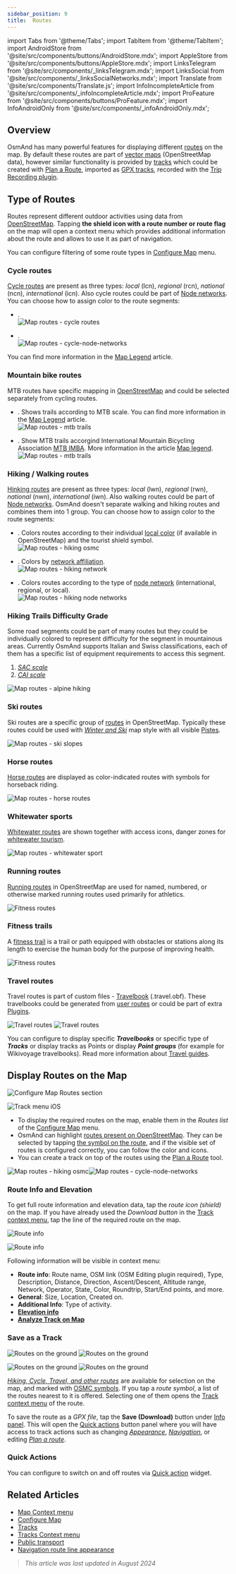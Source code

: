 ```yaml
---
sidebar_position: 9
title:  Routes
---
```


import Tabs from '@theme/Tabs';
import TabItem from '@theme/TabItem';
import AndroidStore from '@site/src/components/buttons/AndroidStore.mdx';
import AppleStore from '@site/src/components/buttons/AppleStore.mdx';
import LinksTelegram from '@site/src/components/_linksTelegram.mdx';
import LinksSocial from '@site/src/components/_linksSocialNetworks.mdx';
import Translate from '@site/src/components/Translate.js';
import InfoIncompleteArticle from '@site/src/components/_infoIncompleteArticle.mdx';
import ProFeature from '@site/src/components/buttons/ProFeature.mdx';
import InfoAndroidOnly from '@site/src/components/_infoAndroidOnly.mdx';


## Overview

OsmAnd has many powerful features for displaying different [routes](#type-of-routes) on the map. By default these routes are part of [vector maps](./vector-maps.md#routes) (OpenStreetMap data), however similar functionality is provided by [tracks](./tracks/index.md) which could be created with [Plan a Route](../plan-route/create-route.md), imported as [GPX tracks](#save-as-a-track), recorded with the [Trip Recording plugin](../plugins/trip-recording.md).


## Type of Routes

Routes represent different outdoor activities using data from [OpenStreetMap](https://wiki.openstreetmap.org/wiki/Relation:route). Tapping **the shield icon with a route number or route flag** on the map will open a context menu which provides additional information about the route and allows to use it as part of navigation.

You can configure filtering of some route types in [Configure Map](../map/configure-map-menu.md) menu.

### Cycle routes

[Cycle routes](https://wiki.openstreetmap.org/wiki/Cycle_routes) are present as three types: *local* (lcn), *regional* (rcn), *national* (ncn), *international* (icn). Also cycle routes could be part of [Node networks](https://wiki.openstreetmap.org/wiki/Tag:network:type%3Dnode_network). You can choose how to assign color to the route segments:

- ***<Translate android="true" ids="layer_route"/>***.  
![Map routes - cycle routes](@site/static/img/map/map-routes-cycle-routes.png)

- ***<Translate android="true" ids="rendering_value_walkingRoutesOSMCNodes_name"/>***.  
![Map routes - cycle-node-networks](@site/static/img/map/map-routes-cycle-node-networks.png)

You can find more information in the [Map Legend](../map-legend/index.md) article.  

### Mountain bike routes

MTB routes have specific mapping in [OpenStreetMap](https://wiki.openstreetmap.org/wiki/Tag:route%3Dmtb) and could be selected separately from cycling routes.

- ***<Translate android="true" ids="mtb_scale"/>***.  Shows trails according to MTB scale. You can find more information in the [Map Legend](../map-legend/index.md) article.  
![Map routes - mtb trails](@site/static/img/map/map-routes-mtb-trails.png)  

- ***<Translate android="true" ids="mtb_imba"/>***.  Show MTB trails accorgind International Mountain Bicycling Association [MTB IMBA](https://www.imba.com/). More information in the article [Map legend](../map-legend/index.md).  
![Map routes - mtb trails](@site/static/img/map/map-routes-mtb_imba-trails.png)

### Hiking / Walking routes

[Hinking routes](https://wiki.openstreetmap.org/wiki/Walking_Routes) are present as three types: *local* (lwn), *regional* (rwn), *national* (nwn), *international* (iwn). Also walking routes could be part of [Node networks](https://wiki.openstreetmap.org/wiki/Tag:network:type%3Dnode_network). OsmAnd doesn't separate walking and hiking routes and combines them into 1 group. You can choose how to assign color to the route segments:

- ***<Translate android="true" ids="rendering_value_walkingRoutesOSMC_name"/>***.  Colors routes according to their individual [local color](https://wiki.openstreetmap.org/wiki/Key:osmc:symbol#Maps_that_show_osmc:symbol) (if available in OpenStreetMap) and the tourist shield symbol.  
![Map routes - hiking osmc](@site/static/img/map/map-routes-hiking-osmc.png)

- ***<Translate android="true" ids="rendering_value_walkingRoutesScopeOSMC_name"/>***.  Colors by [network affiliation](https://wiki.openstreetmap.org/wiki/Key:osmc:symbol#Maps_that_show_osmc:symbol).  
![Map routes - hiking network](@site/static/img/map/map-routes-hiking-network.png)

- ***<Translate android="true" ids="rendering_value_walkingRoutesOSMCNodes_name"/>***.  Colors routes according to the type of [node network](https://wiki.openstreetmap.org/wiki/Node_Networks) (international, regional, or local).  
![Map routes - hiking node networks](@site/static/img/map/map-routes-hiking-node-networks.png)

### Hiking Trails Difficulty Grade

Some road segments could be part of many routes but they could be individually colored to represent difficulty for the segment in mountainous areas. Currently OsmAnd supports Italian and Swiss classifications, each of them has a specific list of equipment requirements to access this segment.  

1. [*SAC scale*](https://wiki.openstreetmap.org/wiki/Key:sac_scale)
2. [*CAI scale*](https://wiki.openstreetmap.org/wiki/Proposal:Cai_scale)  

![Map routes - alpine hiking](@site/static/img/map/map-routes-alpine-hiking.png)

### Ski routes

Ski routes are a specific group of [routes](https://wiki.openstreetmap.org/wiki/Tag:route%3Dski) in OpenStreetMap. Typically these routes could be used with [*Winter and Ski*](../map/vector-maps.md#winter-and-ski) map style with all visible [Pistes](https://wiki.openstreetmap.org/wiki/Pistes).  

![Map routes - ski slopes](@site/static/img/map/map-routes-ski-slopes.png)

### Horse routes

[Horse routes](https://wiki.openstreetmap.org/wiki/Tag:route%3Dhorse) are displayed as color-indicated routes with symbols for horseback riding.  

![Map routes - horse routes](@site/static/img/map/map-routes-horse.png)

### Whitewater sports

[Whitewater routes](https://wiki.openstreetmap.org/wiki/Tag:route%3Dcanoe) are shown together with access icons, danger zones for [whitewater tourism](https://wiki.openstreetmap.org/wiki/Whitewater_sports#Whitewater_Map).  

![Map routes - whitewater sport](@site/static/img/map/map-routes-whitewater-sport.png)

### Running routes

[Running routes](https://wiki.openstreetmap.org/wiki/Tag:route%3Drunning) in OpenStreetMap are used for named, numbered, or otherwise marked running routes used primarily for athletics.

![Fitness routes](@site/static/img/map/fitness_1.png)

### Fitness trails

A [fitness trail](https://wiki.openstreetmap.org/wiki/Tag:route%3Dfitness_trail) is a trail or path equipped with obstacles or stations along its length to exercise the human body for the purpose of improving health.  

![Fitness routes](@site/static/img/map/fitness_route.png)

### Travel routes

<InfoAndroidOnly />

Travel routes is part of custom files - [Travelbook](../plan-route/travel-guides.md)  (.travel.obf). These travelbooks could be generated from [user routes](https://osmand.net/blog/routes#generated-travel-routes) or could be part of extra [Plugins](../plugins/index.md).

![Travel routes](@site/static/img/map/travel_route_2.png)  ![Travel routes](@site/static/img/map/travel_routes.png)

You can configure to display specific ***Travelbooks*** or specific type of ***Tracks*** or display tracks as Points or display ***Point groups*** (for example for Wikivoyage travelbooks). Read more information about [Travel guides](../plan-route/travel-guides.md).


## Display Routes on the Map

<Tabs groupId="operating-systems">

<TabItem value="android" label="Android">

*<Translate android="true" ids="shared_string_menu,configure_map,rendering_category_routes"/>*

![Configure Map Routes section](@site/static/img/map/configure_map_routes_android.png)

</TabItem>

<TabItem value="ios" label="iOS">

*<Translate ios="true" ids="shared_string_menu,configure_map,rendering_category_routes"/>*

![Track menu iOS](@site/static/img/map/configure_map_routes_ios.png)

</TabItem>

</Tabs>

- To display the required routes on the map, enable them in the *Routes list* of the [Configure Map](../map/configure-map-menu.md) menu.
- OsmAnd can highlight [routes present on OpenStreetMap](https://wiki.openstreetmap.org/wiki/Relation:route). They can be selected by tapping [the symbol on the route](#save-as-a-track), and if the visible set of routes is configured correctly, you can follow the color and icons.
- You can create a track on top of the routes using the [Plan a Route](../plan-route/create-route.md) tool.  

![Map routes - hiking osmc](@site/static/img/map/map-routes-hiking-osmc.png)![Map routes - cycle-node-networks](@site/static/img/map/map-routes-cycle-node-networks.png)


### Route Info and Elevation

To get full route information and elevation data, tap the *route icon (shield)* on the map. If you have already used the *Download button* in the [Track context menu](../map/tracks/track-context-menu.md), tap the line of the required route on the map.  

<Tabs groupId="operating-systems">

<TabItem value="android" label="Android">

![Route info](@site/static/img/map/route_info_1_andr.png)

</TabItem>

<TabItem value="ios" label="iOS">

![Route info](@site/static/img/map/route_info_1_ios.png)

</TabItem>

</Tabs>  

Following information will be visible in context menu:

- **Route info**: Route name, OSM link (OSM Editing plugin required), Type, Description, Distance, Direction, Ascent/Descent, Altitude range, Network, Operator, State, Color, Roundtrip, Start/End points, and more.
- **General**: Size, Location, Created on.
- **Additional Info**: Type of activity.
- **[Elevation info](../navigation/setup/route-details.md#elevation-info)**
- **[Analyze Track on Map](../map/tracks/index.md#analyze-track-on-map)**

### Save as a Track

<Tabs groupId="operating-systems">

<TabItem value="android" label="Android">

![Routes on the ground](@site/static/img/map/routes-4.png)   ![Routes on the ground](@site/static/img/map/routes-5.png)

</TabItem>

<TabItem value="ios" label="iOS">

![Routes on the ground](@site/static/img/map/hiking.png)   ![Routes on the ground](@site/static/img/map/hiking_1.png)

</TabItem>

</Tabs>  

[*Hiking, Cycle, Travel, and other routes*](#type-of-routes) are available for selection on the map, and marked with [OSMC symbols](https://wiki.openstreetmap.org/wiki/Key:osmc:symbol). If you tap a *route symbol*, a list of the routes nearest to it is offered. Selecting one of them opens the [Track context menu](../map/tracks/track-context-menu.md) of the route.  

To save the route as a *GPX file*, tap the **Save (Download)** button under [Info panel](../map/tracks/track-context-menu.md#info-panel). This will open the [Quick actions](../map/tracks/track-context-menu.md#quick-actions) button panel where you will have access to track actions such as changing [*Appearance*](./tracks/appearance.md), [*Navigation*](../navigation/setup/route-navigation.md), or editing [*Plan a route*](../plan-route/create-route.md).


### Quick Actions

You can configure to switch on and off routes via [Quick action](../widgets/quick-action.md#configure-map) widget.


## Related Articles

- [Map Context menu](./map-context-menu.md)
- [Configure Map](./configure-map-menu.md)
- [Tracks](./tracks/index.md)
- [Tracks Context menu](./tracks/track-context-menu.md)
- [Public transport](./public-transport.md)
- [Navigation route line appearance](../navigation/guidance/map-during-navigation.md#route-line-appearance)

> *This article was last updated in August 2024*
